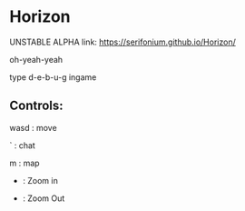# Horizon

UNSTABLE ALPHA link: https://serifonium.github.io/Horizon/

oh-yeah-yeah

type d-e-b-u-g ingame

## Controls:

wasd : move

` : chat

m : map

+ : Zoom in

- : Zoom Out
